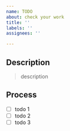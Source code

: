 ```yaml
---
name: TODO
about: check your work
title: ''
labels: ''
assignees: ''

---
```


## Description

> description

## Process

- [ ] todo 1
- [ ] todo 2
- [ ] todo 3
